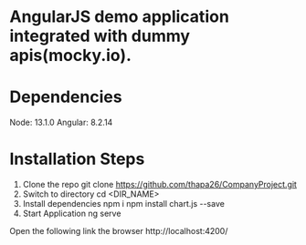 # AngularJS demo application integrated with dummy apis(mocky.io).

# Dependencies
Node: 13.1.0
Angular: 8.2.14

# Installation Steps
1. Clone the repo
    git clone https://github.com/thapa26/CompanyProject.git
2. Switch to directory
    cd <DIR_NAME>
3. Install dependencies
    npm i
    npm install chart.js --save
4. Start Application
    ng serve

Open the following link the browser
 http://localhost:4200/

